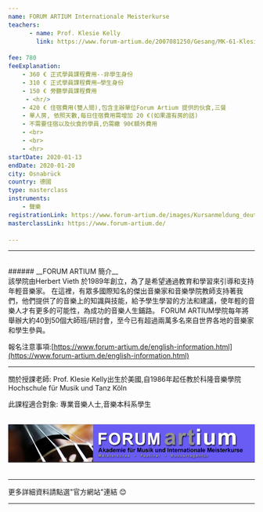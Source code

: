 ```yaml
---
name: FORUM ARTIUM Internationale Meisterkurse
teachers:
      - name: Prof. Klesie Kelly
        link: https://www.forum-artium.de/2007081250/Gesang/MK-61-Klesie-Kelly.html

fee: 780
feeExplanation: 
    - 360 € 正式學員課程費用--非學生身份
    - 310 € 正式學員課程費用—學生身份
    - 150 € 旁聽學員課程費用
     - <hr/>
    - 420 € 住宿費用(雙人間),包含主辦單位Forum Artium 提供的伙食,三餐
    - 單人房, 依照天數,每日住宿費用需增加 20 €(如果還有房的話) 
    - 不需要住宿以及伙食的學員,仍需繳 90€額外費用 
    - <br>
    - <br>
    - <hr>
startDate: 2020-01-13
endDate: 2020-01-20
city: Osnabrück
country: 德國
type: masterclass
instruments:
    - 聲樂
registrationLink: https://www.forum-artium.de/images/Kursanmeldung_deutsch.pdf
masterclassLink: https://www.forum-artium.de/                                        
   
---
```

<hr>
<br>
###### __FORUM ARTIUM 簡介__<br>
該學院由Herbert Vieth 於1989年創立，為了是希望通過教育和學習來引導和支持年輕音樂家。
在這裡，有眾多國際知名的傑出音樂家和音樂學院教師支持著我們，他們提供了的音樂上的知識與技能，給予學生學習的方法和建議，使年輕的音樂人才有更多的可能性，為成功的音樂人生鋪路。
FORUM ARTIUM學院每年將舉辦大約40到50個大師班/研討會，至今已有超過兩萬多名來自世界各地的音樂家和學生參與。


報名注意事項:[https://www.forum-artium.de/english-information.html](https://www.forum-artium.de/english-information.html)<br>

<hr/>
關於授課老師: Prof. Klesie Kelly出生於美國,自1986年起任教於科隆音樂學院 Hochschule für Musik und Tanz Köln <br>

此課程適合對象: 專業音樂人士,音樂本科系學生
<br>
<br>



<img src="../assets/img/Forum-pic.png" class="img-fluid" alt="Image for Forum Artium">
<br>
<br>
<hr>

更多詳細資料請點選"官方網站"連結 😊
<hr/>
